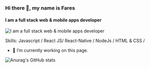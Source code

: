 ### Hi there 👋, my name is Fares
#### I am a full stack web & mobile apps developer
![I am a full stack web & mobile apps developer](https://media-exp1.licdn.com/dms/image/C4E16AQF_kh1Gc0oIUQ/profile-displaybackgroundimage-shrink_350_1400/0/1658762566924?e=1665014400&v=beta&t=moiDzZTnp__MR7bRSI72DgxHnFFavAsKEmN6b10Hfys)

Skills: Javascript / React JS/ React-Native / NodeJs / HTML & CSS / 

- 🔭 I’m currently working on this page. 





![Anurag's GitHub stats](https://github-readme-stats.vercel.app/api?username=faresharmali&count_private=true)
